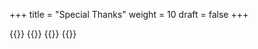 +++
title = "Special Thanks"
weight = 10
draft = false
+++

{{<gallery>}}
{{<team-member image="team/aaron.jpg" name="Aaron, our cameraman">}}
{{<team-member image="team/azubis.jpg" name="Emily, Duc, Paul">}}
{{</gallery>}}
